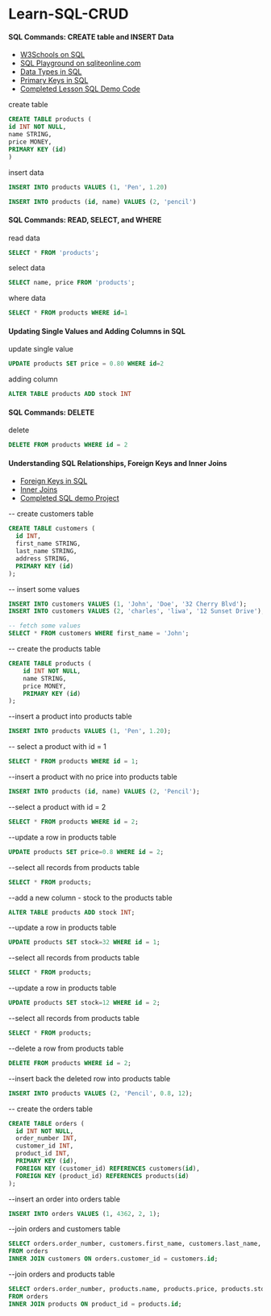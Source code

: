 # Learn-SQL-CRUD

#### SQL Commands: CREATE table and INSERT Data
- [W3Schools on SQL](https://www.w3schools.com/sql/)
- [SQL Playground on sqliteonline.com](https://sqliteonline.com/#fiddle-5bbdbaef7288bo2ajn2wly03)
- [Data Types in SQL](https://www.w3schools.com/sql/sql_datatypes.asp)
- [Primary Keys in SQL](https://www.w3schools.com/sql/sql_primarykey.asp)
- [Completed Lesson SQL Demo Code](https://www.mycompiler.io/view/08q0XDT7TFp)
  
create table
```sql
CREATE TABLE products (
id INT NOT NULL,
name STRING,
price MONEY,
PRIMARY KEY (id)
)
```
insert data
```sql
INSERT INTO products VALUES (1, 'Pen', 1.20)
```
```sql
INSERT INTO products (id, name) VALUES (2, 'pencil')
```

#### SQL Commands: READ, SELECT, and WHERE
read data
```sql
SELECT * FROM 'products';
```
select data
```sql
SELECT name, price FROM 'products';
```
where data
```sql
SELECT * FROM products WHERE id=1
```

#### Updating Single Values and Adding Columns in SQL
update single value
```sql
UPDATE products SET price = 0.80 WHERE id=2
```
adding column
```sql
ALTER TABLE products ADD stock INT
```

#### SQL Commands: DELETE
delete
```sql
DELETE FROM products WHERE id = 2
```

#### Understanding SQL Relationships, Foreign Keys and Inner Joins 
- [Foreign Keys in SQL](https://www.w3schools.com/sql/sql_foreignkey.asp)
- [Inner Joins](https://www.w3schools.com/sql/sql_join_inner.asp)
- [Completed SQL demo Project](https://www.mycompiler.io/view/7ZK5EPwt68f)

-- create customers table
```sql
CREATE TABLE customers (
  id INT,
  first_name STRING,
  last_name STRING,
  address STRING,
  PRIMARY KEY (id)
);
```

-- insert some values
```sql
INSERT INTO customers VALUES (1, 'John', 'Doe', '32 Cherry Blvd');
INSERT INTO customers VALUES (2, 'charles', 'liwa', '12 Sunset Drive');
```
```sql
-- fetch some values
SELECT * FROM customers WHERE first_name = 'John';
```

-- create the products table
```sql
CREATE TABLE products (
    id INT NOT NULL,
    name STRING,
    price MONEY,
    PRIMARY KEY (id)
);
```

--insert a product into products table
```sql
INSERT INTO products VALUES (1, 'Pen', 1.20);
```
-- select a product with id = 1
```sql
SELECT * FROM products WHERE id = 1;
```
--insert a product with no price into products table
```sql
INSERT INTO products (id, name) VALUES (2, 'Pencil');
```
--select a product with id = 2
```sql
SELECT * FROM products WHERE id = 2;
```
--update a row in products table
```sql
UPDATE products SET price=0.8 WHERE id = 2;
```
--select all records from products table
```sql
SELECT * FROM products;
```
--add a new column - stock to the products table
```sql
ALTER TABLE products ADD stock INT;
```
--update a row in products table
```sql
UPDATE products SET stock=32 WHERE id = 1;
```
--select all records from products table
```sql
SELECT * FROM products;
```
--update a row in products table
```sql
UPDATE products SET stock=12 WHERE id = 2;
```
--select all records from products table
```sql
SELECT * FROM products;
```
--delete a row from products table
```sql
DELETE FROM products WHERE id = 2;
```
--insert back the deleted row into products table
```sql
INSERT INTO products VALUES (2, 'Pencil', 0.8, 12);
```
-- create the orders table
```sql
CREATE TABLE orders (
  id INT NOT NULL,
  order_number INT,
  customer_id INT,
  product_id INT,
  PRIMARY KEY (id),
  FOREIGN KEY (customer_id) REFERENCES customers(id),
  FOREIGN KEY (product_id) REFERENCES products(id)
);
```
--insert an order into orders table
```sql
INSERT INTO orders VALUES (1, 4362, 2, 1);
```
--join orders and customers table
```sql
SELECT orders.order_number, customers.first_name, customers.last_name, customers.address
FROM orders
INNER JOIN customers ON orders.customer_id = customers.id;
```
--join orders and products table
```sql
SELECT orders.order_number, products.name, products.price, products.stock
FROM orders
INNER JOIN products ON product_id = products.id;
```
